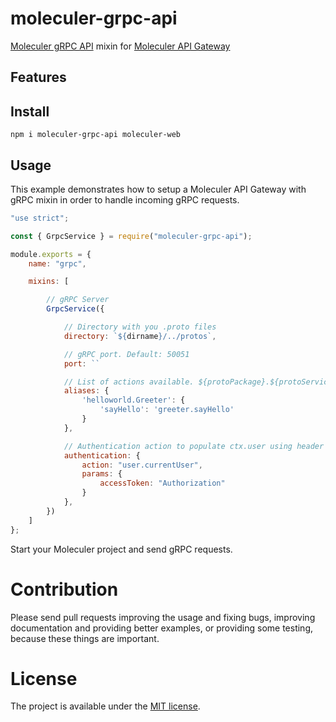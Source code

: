 # moleculer-grpc-api

[Moleculer gRPC API](https://grpc.io/) mixin for [Moleculer API Gateway](https://github.com/moleculerjs/moleculer-web)

## Features

## Install
```
npm i moleculer-grpc-api moleculer-web
```

## Usage
This example demonstrates how to setup a Moleculer API Gateway with gRPC mixin in order to handle incoming gRPC requests.

```js
"use strict";

const { GrpcService } = require("moleculer-grpc-api");

module.exports = {
    name: "grpc",

    mixins: [

        // gRPC Server
        GrpcService({

            // Directory with you .proto files
            directory: `${dirname}/../protos`,

            // gRPC port. Default: 50051
            port: ``

            // List of actions available. ${protoPackage}.${protoService}/${serviceName}: ${moleculerService}.${moculerAction}
            aliases: {
                'helloworld.Greeter': {
                    'sayHello': 'greeter.sayHello'
                }
            },

            // Authentication action to populate ctx.user using header
            authentication: {
                action: "user.currentUser",
                params: {
                    accessToken: "Authorization"
                }
            },
        })
    ]
};

```

Start your Moleculer project and send gRPC requests.

# Contribution
Please send pull requests improving the usage and fixing bugs, improving documentation and providing better examples, or providing some testing, because these things are important.

# License
The project is available under the [MIT license](https://tldrlegal.com/license/mit-license).
